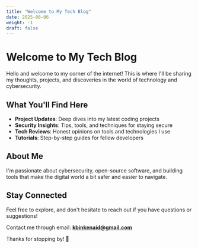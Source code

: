```yaml
---
title: "Welcome to My Tech Blog"
date: 2025-08-06
weight: -1
draft: false
---
```


# Welcome to My Tech Blog

Hello and welcome to my corner of the internet! This is where I'll be sharing my thoughts, projects, and discoveries in the world of technology and cybersecurity.

## What You'll Find Here

- **Project Updates**: Deep dives into my latest coding projects
- **Security Insights**: Tips, tools, and techniques for staying secure
- **Tech Reviews**: Honest opinions on tools and technologies I use
- **Tutorials**: Step-by-step guides for fellow developers

## About Me

I'm passionate about cybersecurity, open-source software, and building tools that make the digital world a bit safer and easier to navigate.

## Stay Connected

Feel free to explore, and don't hesitate to reach out if you have questions or suggestions!

Contact me through email: **kbinkenaid@gmail.com**

Thanks for stopping by! 🚀